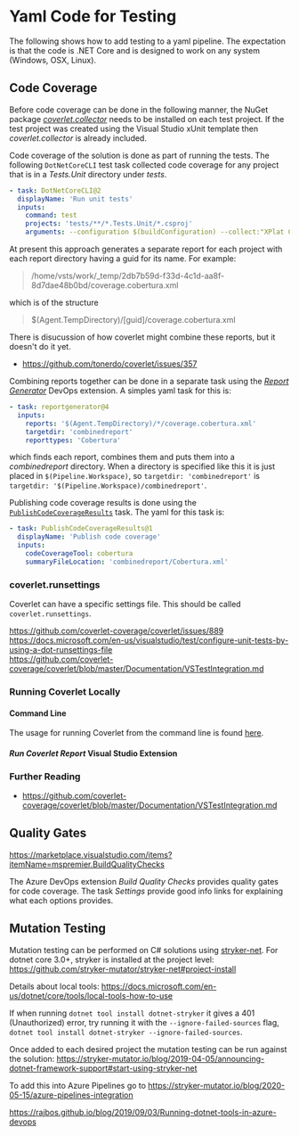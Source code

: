 # Yaml Code for Testing
The following shows how to add testing to a yaml pipeline.
The expectation is that the code is .NET Core and is designed to work on any system (Windows, OSX, Linux).

## Code Coverage
Before code coverage can be done in the following manner, the NuGet package [*coverlet.collector*](coverletNuGet) needs to be installed
on each test project.
If the test project was created using the Visual Studio xUnit template then *coverlet.collector* is already included.

Code coverage of the solution is done as part of running the tests. The following `DotNetCoreCLI` test task collected code coverage for
any project that is in a *Tests.Unit* directory under *tests*.

```yaml
- task: DotNetCoreCLI@2
  displayName: 'Run unit tests'
  inputs:
    command: test
    projects: 'tests/**/*.Tests.Unit/*.csproj'
    arguments: --configuration $(buildConfiguration) --collect:"XPlat Code Coverage"
```

At present this approach generates a separate report for each project with each report directory having a guid for its name.
For example:
> /home/vsts/work/_temp/2db7b59d-f33d-4c1d-aa8f-8d7dae48b0bd/coverage.cobertura.xml

which is of the structure
> $(Agent.TempDirectory)/[guid]/coverage.cobertura.xml

There is disucussion of how coverlet might combine these reports, but it doesn't do it yet.
 - https://github.com/tonerdo/coverlet/issues/357

Combining reports together can be done in a separate task using the [*Report Generator*](reportGenerator) DevOps extension.
A simples yaml task for this is:
```yaml
- task: reportgenerator@4
  inputs:
    reports: '$(Agent.TempDirectory)/*/coverage.cobertura.xml'
    targetdir: 'combinedreport'
    reporttypes: 'Cobertura'
```
which finds each report, combines them and puts them into a *combinedreport* directory. When a directory is specified like this
it is just placed in `$(Pipeline.Workspace)`, so `targetdir: 'combinedreport'` is `targetdir: '$(Pipeline.Workspace)/combinedreport'`.

Publishing code coverage results is done using the [`PublishCodeCoverageResults`](https://docs.microsoft.com/en-us/azure/devops/pipelines/tasks/test/publish-code-coverage-results?view=azure-devops) task.
The yaml for this task is:
```yaml
- task: PublishCodeCoverageResults@1
  displayName: 'Publish code coverage'
  inputs:
    codeCoverageTool: cobertura
    summaryFileLocation: 'combinedreport/Cobertura.xml'
```

### coverlet.runsettings
Coverlet can have a specific settings file. This should be called `coverlet.runsettings`.

https://github.com/coverlet-coverage/coverlet/issues/889
https://docs.microsoft.com/en-us/visualstudio/test/configure-unit-tests-by-using-a-dot-runsettings-file  
https://github.com/coverlet-coverage/coverlet/blob/master/Documentation/VSTestIntegration.md

### Running Coverlet Locally

#### Command Line
The usage for running Coverlet from the command line is found [here](https://github.com/coverlet-coverage/coverlet#usage).

#### *Run Coverlet Report* Visual Studio Extension


### Further Reading
 - https://github.com/coverlet-coverage/coverlet/blob/master/Documentation/VSTestIntegration.md

## Quality Gates
https://marketplace.visualstudio.com/items?itemName=mspremier.BuildQualityChecks

The Azure DevOps extension *Build Quality Checks* provides quality gates for code coverage. The task *Settings* provide good info links for explaining what each options provides.

[coverletNuGet]: https://www.nuget.org/packages/coverlet.collector/
[reportGenerator]: https://marketplace.visualstudio.com/items?itemName=Palmmedia.reportgenerator

## Mutation Testing
Mutation testing can be performed on C# solutions using [stryker-net](https://github.com/stryker-mutator/stryker-net).
For dotnet core 3.0+, stryker is installed at the project level: https://github.com/stryker-mutator/stryker-net#project-install

Details about local tools: https://docs.microsoft.com/en-us/dotnet/core/tools/local-tools-how-to-use

If when running `dotnet tool install dotnet-stryker` it gives a 401 (Unauthorized) error, try running it with the `--ignore-failed-sources` flag, `dotnet tool install dotnet-stryker --ignore-failed-sources`.

Once added to each desired project the mutation testing can be run against the solution: https://stryker-mutator.io/blog/2019-04-05/announcing-dotnet-framework-support#start-using-stryker-net

To add this into Azure Pipelines go to https://stryker-mutator.io/blog/2020-05-15/azure-pipelines-integration

https://rajbos.github.io/blog/2019/09/03/Running-dotnet-tools-in-azure-devops

